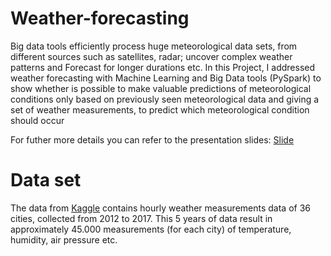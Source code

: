 # Weather-forecasting
Big data tools efficiently process huge meteorological data sets, from different sources such as satellites, radar; uncover complex weather patterns and Forecast for longer durations etc.
In this Project, I addressed weather forecasting with Machine Learning and Big Data tools (PySpark) to show whether is possible to make valuable predictions of meteorological conditions only based on previously seen meteorological data and giving a set of weather measurements, to predict which meteorological condition should occur

For futher more details you can refer to the presentation slides: [Slide](https://drive.google.com/file/d/1TFsKVzyXJXUNPHo5adcyjal7d4FyxHNv/view?usp=sharing)

# Data set
The data from [Kaggle](https://www.kaggle.com/datasets/selfishgene/historical-hourly-weather-data) contains hourly weather measurements data of 36 cities, collected from 2012 to 2017. This 5 years of data result in approximately 45.000 measurements (for each city) of temperature, humidity, air pressure etc.


